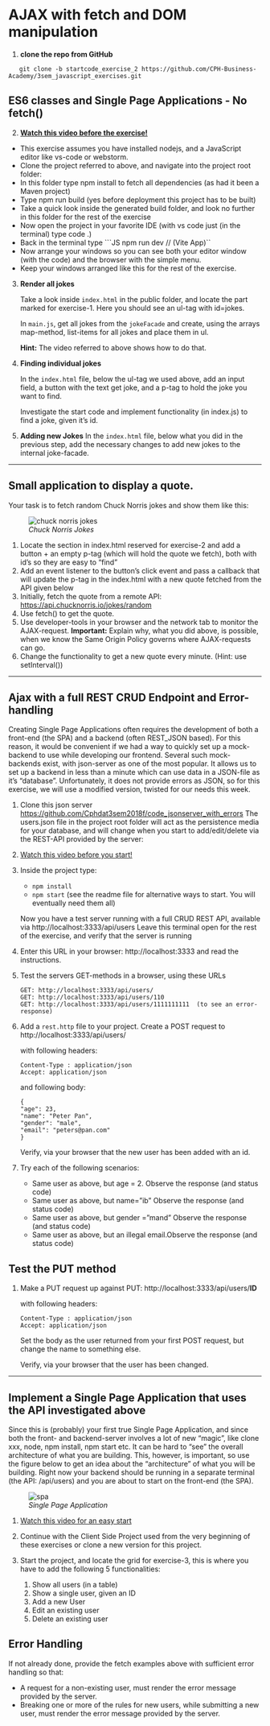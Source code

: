 # AJAX with fetch and DOM manipulation

1. **clone the repo from GitHub**

```JS
   git clone -b startcode_exercise_2 https://github.com/CPH-Business-Academy/3sem_javascript_exercises.git
```

## ES6 classes and Single Page Applications - No fetch()

2. **[Watch this video before the exercise!](https://www.youtube.com/watch?v=Kc0a43cY-tk)**

- This exercise assumes you have installed nodejs, and a JavaScript editor like vs-code or webstorm.
- Clone the project referred to above, and navigate into the project root folder:
- In this folder type npm install to fetch all dependencies (as had it been a Maven project)
- Type npm run build (yes before deployment this project has to be built)
- Take a quick look inside the generated build folder, and look no further in this folder for the rest of the exercise
- Now open the project in your favorite IDE (with vs code just (in the terminal) type code .)
- Back in the terminal type ```JS npm run dev // (Vite App)``
- Now arrange your windows so you can see both your editor window (with the code) and the browser with the simple menu.
- Keep your windows arranged like this for the rest of the exercise.

3. **Render all jokes**

   Take a look inside `index.html` in the public folder, and locate the part marked for exercise-1. Here you should see an ul-tag with id=jokes.

   In `main.js`, get all jokes from the `jokeFacade` and create, using the arrays map-method, list-items for all jokes and place them in ul.

   **Hint:** The video referred to above shows how to do that.

4. **Finding individual jokes**

   In the `index.html` file, below the ul-tag we used above, add an input field, a button with the text get joke, and a p-tag to hold the joke you want to find.

   Investigate the start code and implement functionality (in index.js) to find a joke, given it’s id.

5. **Adding new Jokes**
   In the `index.html` file, below what you did in the previous step, add the necessary changes to add new jokes to the internal joke-facade.

---

## Small application to display a quote.

Your task is to fetch random Chuck Norris jokes and show them like this:

 <figure>
    <img src ="../images/chucky.png"
         alt ="chuck norris jokes"
         width =""
         height ="">
    <figcaption><em>Chuck Norris Jokes</em></figcaption>
</figure>

1. Locate the section in index.html reserved for exercise-2 and add a button + an empty p-tag (which will hold the quote we fetch), both with id’s so they are easy to “find”
2. Add an event listener to the button’s click event and pass a callback that will update the p-tag in the index.html with a new quote fetched from the API given below
3. Initially, fetch the quote from a remote API: https://api.chucknorris.io/jokes/random
4. Use fetch() to get the quote.
5. Use developer-tools in your browser and the network tab to monitor the AJAX-request.
   **Important:** Explain why, what you did above, is possible, when we know the Same Origin Policy governs where AJAX-requests can go.
6. Change the functionality to get a new quote every minute. (Hint: use setInterval())

---

## Ajax with a full REST CRUD Endpoint and Error-handling

Creating Single Page Applications often requires the development of both a front-end (the SPA) and a backend (often REST_JSON based). For this reason, it would be convenient if we had a way to quickly set up a mock-backend to use while developing our frontend.
Several such mock-backends exist, with json-server as one of the most popular. It allows us to set up a backend in less than a minute which can use data in a JSON-file as it’s “database”. Unfortunately, it does not provide errors as JSON, so for this exercise, we will use a modified version, twisted for our needs this week.

1.  Clone this json server https://github.com/Cphdat3sem2018f/code_jsonserver_with_errors
    The users.json file in the project root folder will act as the persistence media for your database, and will change when you start to add/edit/delete via the REST-API provided by the server:

2.  [Watch this video before you start!](https://www.youtube.com/watch?v=KUgU5npkv2k)

3.  Inside the project type:

    - `npm install`
    - `npm start` (see the readme file for alternative ways to start. You will eventually need them all)

    Now you have a test server running with a full CRUD REST API, available via http://localhost:3333/api/users
    Leave this terminal open for the rest of the exercise, and verify that the server is running

4.  Enter this URL in your browser: http://localhost:3333 and read the instructions.

5.  Test the servers GET-methods in a browser, using these URLs

        GET: http://localhost:3333/api/users/
        GET: http://localhost:3333/api/users/110
        GET: http://localhost:3333/api/users/1111111111  (to see an error-response)

6.  Add a `rest.http` file to your project. Create a POST request to http://localhost:3333/api/users/

    with following headers:

        Content-Type : application/json
        Accept: application/json

    and following body:

        {
        "age": 23,
        "name": "Peter Pan",
        "gender": "male",
        "email": "peters@pan.com"
        }

    Verify, via your browser that the new user has been added with an id.

7.  Try each of the following scenarios:
    - Same user as above, but age = 2. Observe the response (and status code)
    - Same user as above, but name=”ib” Observe the response (and status code)
    - Same user as above, but gender =”mand” Observe the response (and status code)
    - Same user as above, but an illegal email.Observe the response (and status code)

## Test the PUT method

1.  Make a PUT request up against PUT: http://localhost:3333/api/users/**ID**

    with following headers:

        Content-Type : application/json
        Accept: application/json

    Set the body as the user returned from your first POST request, but change the name to something else.

    Verify, via your browser that the user has been changed.

---

## Implement a Single Page Application that uses the API investigated above

Since this is (probably) your first true Single Page Application, and since both the front- and backend-server involves a lot of new “magic”, like clone xxx, node, npm install, npm start etc. It can be hard to “see” the overall architecture of what you are building. This, however, is important, so use the figure below to get an idea about the “architecture” of what you will be building. Right now your backend should be running in a separate terminal (the API: /api/users) and you are about to start on the front-end (the SPA).

 <figure>
    <img src ="../images/single.png"
         alt ="spa"
         width =""
         height ="">
    <figcaption><em>Single Page Application</em></figcaption>
</figure>

1. [Watch this video for an easy start](https://www.youtube.com/watch?v=l5ahJkMXYGE)

2. Continue with the Client Side Project used from the very beginning of these exercises or clone a new version for this project.

3. Start the project, and locate the grid for exercise-3, this is where you have to add the following 5 functionalities:
   1. Show all users (in a table)
   2. Show a single user, given an ID
   3. Add a new User
   4. Edit an existing user
   5. Delete an existing user

## Error Handling

If not already done, provide the fetch examples above with sufficient error handling so that:

- A request for a non-existing user, must render the error message provided by the server.
- Breaking one or more of the rules for new users, while submitting a new user, must render the error message provided by the server.
